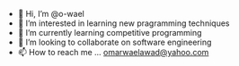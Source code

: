 - 👋 Hi, I’m @o-wael
- 👀 I’m interested in learning new pragramming techniques
- 🌱 I’m currently learning competitive programming
- 💞️ I’m looking to collaborate on software engineering
- 📫 How to reach me ... omarwaelawad@yahoo.com

<!---
o-wael/o-wael is a ✨ special ✨ repository because its `README.md` (this file) appears on your GitHub profile.
You can click the Preview link to take a look at your changes.
--->
